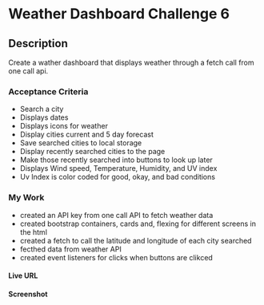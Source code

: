 # Weather Dashboard Challenge 6

## Description
Create a wather dashboard that displays weather through a fetch call from one call api.

### Acceptance Criteria
* Search a city
* Displays dates
* Displays icons for weather
* Display cities current and 5 day forecast
* Save searched cities to local storage
* Display recently searched cities to the page
* Make those recently searched into buttons to look up later
* Displays Wind speed, Temperature, Humidity, and UV index
* Uv Index is color coded for good, okay, and bad conditions

### My Work
* created an API key from one call API to fetch weather data
* created bootstrap containers, cards and, flexing for different screens in the html
* created a fetch to call the latitude and longitude of each city searched
* fecthed data from weather API
* created event listeners for clicks when buttons are clikced

#### Live URL

#### Screenshot
